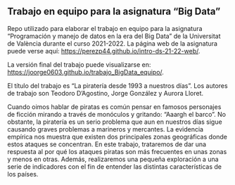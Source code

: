 ## Trabajo en equipo para la asignatura “Big Data”

<!-- El párrafo de abajo has de dejarlo tal cual. NO HAS DE CAMBIAR NADA!!-->

Repo utilizado para elaborar el trabajo en equipo para la asignatura
“Programación y manejo de datos en la era del Big Data” de la
Universitat de València durante el curso 2021-2022. La página web de la
asignatura puede verse aquí:
<https://perezp44.github.io/intro-ds-21-22-web/>.

<!-- En la linea de abajo HAS de SUSTITUIR "perezp44" por tu usuario de Github-->

La versión final del trabajo puede visualizarse en:
<https://joorge0603.github.io/trabajo_BigData_equipo/>.

<!-- Abajo podéis escribir lo que queráis, igual un resumen del trabajo, o ..., o ... pero al menos, tenéis que poner el título del trabajo y el nombre de los componentes del equipo-->

El título del trabajo es “La piratería desde 1993 a nuestros días”. Los
autores de trabajo son Teodoro D’Agostino, Jorge González y Aurora
Lloret.

Cuando oimos hablar de piratas es común pensar en famosos personajes de
ficción mirando a través de monóculos y gritando: “Aaargh el barco”. No
obstante, la piratería es un serio problema que aun en nuestros días
sigue causando graves problemas a marineros y mercantes. La evidencia
empírica nos muestra que existen dos principales zonas geográficas donde
estos ataques se concentran. En este trabajo, trataremos de dar una
respuesta al por qué los ataques piratas son más frecuentes en unas
zonas y menos en otras. Además, realizaremos una pequeña exploración a
una serie de indicadores con el fin de entender las distintas
características de los países.

<!-- Finalmente, acuérdate que cuando hayas hecho los cambios y hayas dejado este archivo como hayáis decidido, TENEIS que knittearlo para que los cambio se actualicen en el fichero Readme.md, que es el que finalmente se visualizará en Github-->
